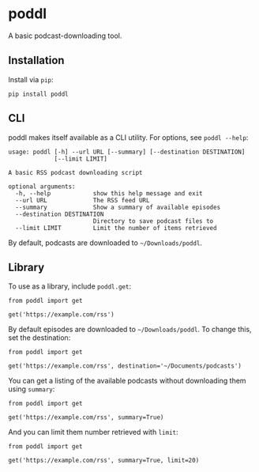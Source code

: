 # poddl

A basic podcast-downloading tool.

## Installation

Install via `pip`:

```
pip install poddl
```

## CLI

poddl makes itself available as a CLI utility. For options, see `poddl --help`:

```
usage: poddl [-h] --url URL [--summary] [--destination DESTINATION]
             [--limit LIMIT]

A basic RSS podcast downloading script

optional arguments:
  -h, --help            show this help message and exit
  --url URL             The RSS feed URL
  --summary             Show a summary of available episodes
  --destination DESTINATION
                        Directory to save podcast files to
  --limit LIMIT         Limit the number of items retrieved
```

By default, podcasts are downloaded to `~/Downloads/poddl`.

## Library

To use as a library, include `poddl.get`:

```python3
from poddl import get

get('https://example.com/rss')
```

By default episodes are downloaded to `~/Downloads/poddl`. To change this, set the destination:

```python3
from poddl import get

get('https://example.com/rss', destination='~/Documents/podcasts')
```

You can get a listing of the available podcasts without downloading them using `summary`:

```python3
from poddl import get

get('https://example.com/rss', summary=True)
```

And you can limit them number retrieved with `limit`:

```python3
from poddl import get

get('https://example.com/rss', summary=True, limit=20)
```